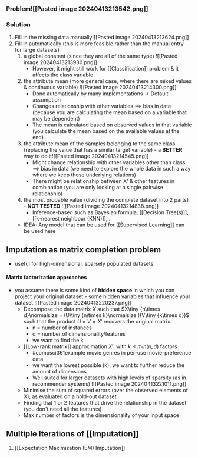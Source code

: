 ### Problem![[Pasted image 20240413213542.png]]

### Solution
1. Fill in the missing data manually![[Pasted image 20240413213624.png]]
2. Fill in automatically (this is more feasible rather than the manual entry for large datasets) 
	1. a global constant (since they are all of the same type) ![[Pasted image 20240413213930.png]]
		- However, it might still work for [[Classification]] problem & it affects the class variable
	2. the attribute mean (more general case, where there are mixed values & continuous variable) ![[Pasted image 20240413214300.png]]
		- Done automatically by many implementations $\rightarrow$ Default assumption
		- Changes relationship with other variables $\implies$ bias in data (because you are calculating the mean based on a variable that may be dependent)
		- The mean is calculated based on observed values in that variable (you calculate the mean based on the available values at the end)
	3. the attribute mean of the samples belonging to the same class (replacing the value that has a similar target variable) - a **BETTER** way to do it![[Pasted image 20240413214545.png]]
		- Might change relationship with other variables other than class $\implies$ bias in data (we need to explore the whole data in such a way where we keep those underlying relations)
		- There might be relationship between X' & other features in combination (you are only looking at a single pairwise relationship)
	4. the most probable value (dividing the complete dataset into 2 parts) - **NOT TESTED** ![[Pasted image 20240413214838.png]]
		- Inference-based such as Bayesian formula, [[Decision Tree(s)]], [[k-nearest neighbour (KNN)]],...
	- IDEA: Any model that can be used for [[Supervised Learning]] can be used here
## Imputation as matrix completion problem
- useful for high-dimensional, sparsely populated datasets
#### Matrix factorization approaches
- you assume there is some kind of **hidden space** in which you can project your original dataset - some hidden variables that influence your dataset
		![[Pasted image 20240413220237.png]]
	 - Decompose the data matrix $X$ such that $X\tiny {n\times d}\normalsize = (U\tiny {n\times k}\normalsize )(V\tiny {k\times d})$ such that the product $U\times V = X'$ recovers the original matrix
		 - n = number of instances
		 - d = number of dimensionality/features
		 - we want to find the k
	- [[Low-rank matrix]] approximation $X'$, with $k\leq min(n,d)$ factors
		- #compsci361example movie genres in per-use movie-preference data
		- we want the lowest possible (k), we want to further reduce the amount of dimensions
		- Well suited for larger datasets with high levels of sparsity (as in recommender systems)
	![[Pasted image 20240413221011.png]]
	- Minimise the sum of squared errors (over the observed elements of X), as evaluated on a hold-out dataset
	- Finding that 1 or 2 features that drive the relationship in the dataset (you don't need all the features)
	- Max number of factors is the dimensionality of your input space
## Multiple Iterations of [[Imputation]]
1. [[Expectation Maximization (EM) Imputation]]